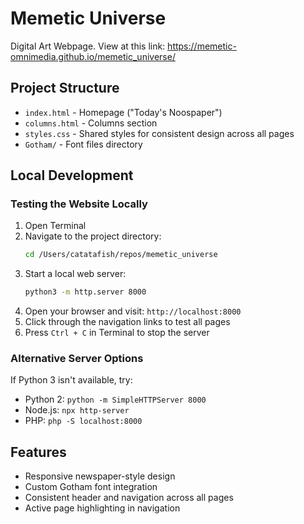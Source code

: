 # Memetic Universe

Digital Art Webpage. View at this link:
https://memetic-omnimedia.github.io/memetic_universe/

## Project Structure

- `index.html` - Homepage ("Today's Noospaper")
- `columns.html` - Columns section
- `styles.css` - Shared styles for consistent design across all pages
- `Gotham/` - Font files directory

## Local Development

### Testing the Website Locally

1. Open Terminal
2. Navigate to the project directory:
   ```bash
   cd /Users/catatafish/repos/memetic_universe
   ```
3. Start a local web server:
   ```bash
   python3 -m http.server 8000
   ```
4. Open your browser and visit: `http://localhost:8000`
5. Click through the navigation links to test all pages
6. Press `Ctrl + C` in Terminal to stop the server

### Alternative Server Options

If Python 3 isn't available, try:
- Python 2: `python -m SimpleHTTPServer 8000`
- Node.js: `npx http-server`
- PHP: `php -S localhost:8000`

## Features

- Responsive newspaper-style design
- Custom Gotham font integration
- Consistent header and navigation across all pages
- Active page highlighting in navigation
